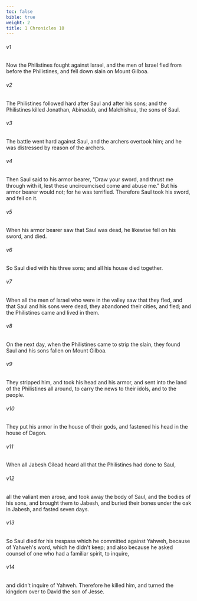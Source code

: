 ```yaml
---
toc: false
bible: true
weight: 2
title: 1 Chronicles 10
---
```




###### v1 
Now the Philistines fought against Israel, and the men of Israel fled from before the Philistines, and fell down slain on Mount Gilboa. 

###### v2 
The Philistines followed hard after Saul and after his sons; and the Philistines killed Jonathan, Abinadab, and Malchishua, the sons of Saul. 

###### v3 
The battle went hard against Saul, and the archers overtook him; and he was distressed by reason of the archers. 

###### v4 
Then Saul said to his armor bearer, "Draw your sword, and thrust me through with it, lest these uncircumcised come and abuse me." But his armor bearer would not; for he was terrified. Therefore Saul took his sword, and fell on it. 

###### v5 
When his armor bearer saw that Saul was dead, he likewise fell on his sword, and died. 

###### v6 
So Saul died with his three sons; and all his house died together. 

###### v7 
When all the men of Israel who were in the valley saw that they fled, and that Saul and his sons were dead, they abandoned their cities, and fled; and the Philistines came and lived in them. 

###### v8 
On the next day, when the Philistines came to strip the slain, they found Saul and his sons fallen on Mount Gilboa. 

###### v9 
They stripped him, and took his head and his armor, and sent into the land of the Philistines all around, to carry the news to their idols, and to the people. 

###### v10 
They put his armor in the house of their gods, and fastened his head in the house of Dagon. 

###### v11 
When all Jabesh Gilead heard all that the Philistines had done to Saul, 

###### v12 
all the valiant men arose, and took away the body of Saul, and the bodies of his sons, and brought them to Jabesh, and buried their bones under the oak in Jabesh, and fasted seven days. 

###### v13 
So Saul died for his trespass which he committed against Yahweh, because of Yahweh's word, which he didn't keep; and also because he asked counsel of one who had a familiar spirit, to inquire, 

###### v14 
and didn't inquire of Yahweh. Therefore he killed him, and turned the kingdom over to David the son of Jesse.
